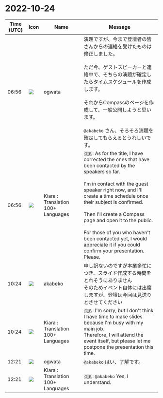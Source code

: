 # 2022-10-24

|Time (UTC)|Icon|Name|Message|
|---|---|---|---|
|06:56|![](https://avatars.slack-edge.com/2019-11-22/845042642576_070441337abaca9fb7b3_72.png)|ogwata|演題ですが、今まで登壇者の皆さんからの連絡を受けたものは修正しました。<br><br>ただ今、ゲストスピーカーと連絡中で、そちらの演題が確定したらタイムスケジュールを作成します。<br><br>それからCompassのページを作成して、一般公開しようと思います。<br><br>`@akabeko` さん、そろそろ演題を確定してもらえるとうれしいです。|
|06:56|![](https://avatars.slack-edge.com/2021-08-02/2324149410423_2aa7423c4133ecb9f168_72.png)|Kiara : Translation 100+ Languages|🇬🇧: As for the title, I have corrected the ones that have been contacted by the speakers so far.<br><br>I'm in contact with the guest speaker right now, and I'll create a time schedule once their subject is confirmed.<br><br>Then I'll create a Compass page and open it to the public.<br><br>For those of you who haven't been contacted yet, I would appreciate it if you could confirm your presentation. Please.|
|10:24|![](https://avatars.slack-edge.com/2019-05-15/624511073651_25909952cd7a069ceed2_72.png)|akabeko|申し訳ないのですが本業多忙につき、スライド作成する時間をとれそうにありません<br>そのためイベント自体には出席しますが、登壇は今回は見送りとさせてください|
|10:24|![](https://avatars.slack-edge.com/2021-08-02/2324149410423_2aa7423c4133ecb9f168_72.png)|Kiara : Translation 100+ Languages|🇬🇧: I'm sorry, but I don't think I have time to make slides because I'm busy with my main job.<br>Therefore, I will attend the event itself, but please let me postpone the presentation this time.|
|12:21|![](https://avatars.slack-edge.com/2019-11-22/845042642576_070441337abaca9fb7b3_72.png)|ogwata|`@akabeko` はい、了解です。|
|12:21|![](https://avatars.slack-edge.com/2021-08-02/2324149410423_2aa7423c4133ecb9f168_72.png)|Kiara : Translation 100+ Languages|🇬🇧: `@akabeko` Yes, I understand.|
